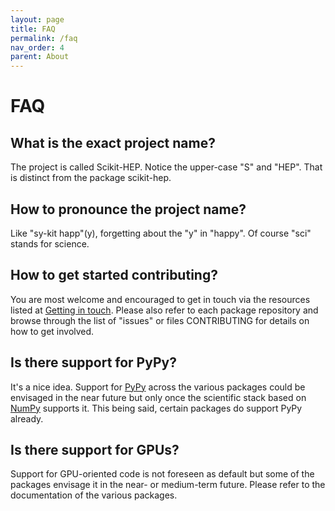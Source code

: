 ```yaml
---
layout: page
title: FAQ
permalink: /faq
nav_order: 4
parent: About
---
```



FAQ
===

What is the exact project name?
-------------------------------

The project is called Scikit-HEP. Notice the upper-case
\"S\" and \"HEP\". That is distinct from the package
scikit-hep.

How to pronounce the project name?
----------------------------------

Like \"sy-kit happ\"(y), forgetting about the \"y\" in \"happy\". Of
course \"sci\" stands for science.

How to get started contributing?
--------------------------------

You are most welcome and encouraged to get in touch via the resources
listed at [Getting in touch](getting-in-touch).
Please also refer to each package repository and browse through the list
of \"issues\" or files CONTRIBUTING for details on how to get involved.

Is there support for PyPy?
--------------------------

It\'s a nice idea. Support for [PyPy](http://pypy.org/) across the various
packages could be envisaged in the near future but only once the scientific
stack based on [NumPy](http://www.numpy.org/) supports it. This being
said, certain packages do support PyPy already.

Is there support for GPUs?
--------------------------

Support for GPU-oriented code is not foreseen as default but some of the
packages envisage it in the near- or medium-term future. Please refer to
the documentation of the various packages.
